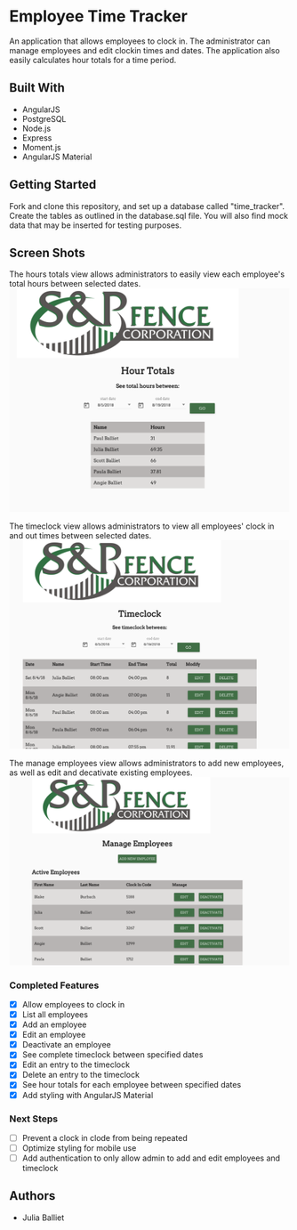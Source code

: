 # Employee Time Tracker

An application that allows employees to clock in. The administrator can manage employees and edit clockin times and dates. The application also easily calculates hour totals for a time period.

## Built With

* AngularJS
* PostgreSQL
* Node.js
* Express
* Moment.js
* AngularJS Material

## Getting Started

Fork and clone this repository, and set up a database called "time_tracker". Create the tables as outlined in the database.sql file. You will also find mock data that may be inserted for testing purposes.

## Screen Shots

The hours totals view allows administrators to easily view each employee's total hours between selected dates.
![screenshot one](server/public/images/hour-totals.png)

The timeclock view allows administrators to view all employees' clock in and out times between selected dates.
![screenshot three](server/public/images/timeclock.png)

The manage employees view allows administrators to add new employees, as well as edit and decativate existing employees.
![screenshot two](server/public/images/manage-employees.png)


### Completed Features

- [x] Allow employees to clock in
- [x] List all employees
- [x] Add an employee
- [x] Edit an employee
- [x] Deactivate an employee
- [x] See complete timeclock between specified dates
- [x] Edit an entry to the timeclock
- [x] Delete an entry to the timeclock
- [x] See hour totals for each employee between specified dates
- [x] Add styling with AngularJS Material

### Next Steps

- [ ] Prevent a clock in clode from being repeated
- [ ] Optimize styling for mobile use
- [ ] Add authentication to only allow admin to add and edit employees and timeclock

## Authors

* Julia Balliet

